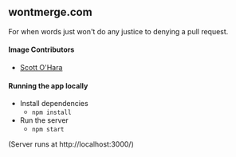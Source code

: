 ## wontmerge.com

For when words just won't do any justice to denying a pull request.

#### Image Contributors

- [Scott O'Hara](https://github.com/scottaohara)

#### Running the app locally

- Install dependencies
  - `npm install`
- Run the server
  - `npm start`

(Server runs at http://localhost:3000/)

